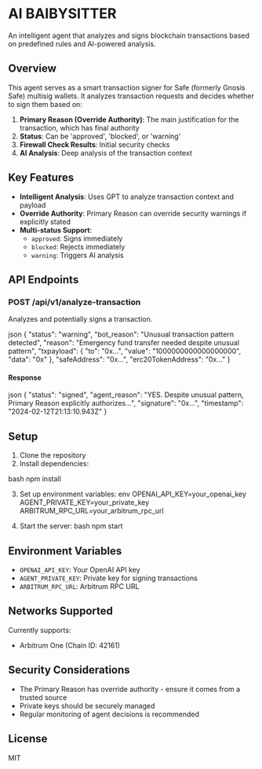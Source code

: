 # AI BAIBYSITTER

An intelligent agent that analyzes and signs blockchain transactions based on predefined rules and AI-powered analysis.

## Overview

This agent serves as a smart transaction signer for Safe (formerly Gnosis Safe) multisig wallets. It analyzes transaction requests and decides whether to sign them based on:

1. **Primary Reason (Override Authority)**: The main justification for the transaction, which has final authority
2. **Status**: Can be 'approved', 'blocked', or 'warning'
3. **Firewall Check Results**: Initial security checks
4. **AI Analysis**: Deep analysis of the transaction context

## Key Features

- **Intelligent Analysis**: Uses GPT to analyze transaction context and payload
- **Override Authority**: Primary Reason can override security warnings if explicitly stated
- **Multi-status Support**:
  - `approved`: Signs immediately
  - `blocked`: Rejects immediately
  - `warning`: Triggers AI analysis

## API Endpoints

### POST /api/v1/analyze-transaction

Analyzes and potentially signs a transaction.

json
{
"status": "warning",
"bot_reason": "Unusual transaction pattern detected",
"reason": "Emergency fund transfer needed despite unusual pattern",
"txpayload": {
"to": "0x...",
"value": "1000000000000000000",
"data": "0x"
},
"safeAddress": "0x...",
"erc20TokenAddress": "0x..."
}


#### Response

json
{
"status": "signed",
"agent_reason": "YES. Despite unusual pattern, Primary Reason explicitly authorizes...",
"signature": "0x...",
"timestamp": "2024-02-12T21:13:10.943Z"
}


## Setup

1. Clone the repository
2. Install dependencies:

bash
npm install

3. Set up environment variables:
env
OPENAI_API_KEY=your_openai_key
AGENT_PRIVATE_KEY=your_private_key
ARBITRUM_RPC_URL=your_arbitrum_rpc_url

4. Start the server:
bash
npm start



## Environment Variables

- `OPENAI_API_KEY`: Your OpenAI API key
- `AGENT_PRIVATE_KEY`: Private key for signing transactions
- `ARBITRUM_RPC_URL`: Arbitrum RPC URL

## Networks Supported

Currently supports:
- Arbitrum One (Chain ID: 42161)

## Security Considerations

- The Primary Reason has override authority - ensure it comes from a trusted source
- Private keys should be securely managed
- Regular monitoring of agent decisions is recommended

## License

MIT
